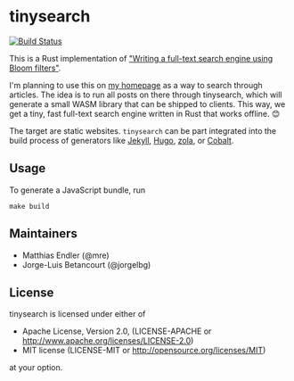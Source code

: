 # tinysearch

[![Build Status](https://travis-ci.org/mre/tinysearch.svg?branch=master)](https://travis-ci.org/mre/tinysearch)

This is a Rust implementation of ["Writing a full-text search engine using Bloom filters"](https://www.stavros.io/posts/bloom-filter-search-engine/).

I'm planning to use this on [my homepage](http://matthias-endler.de/) as a way to search through articles.
The idea is to run all posts on there through tinysearch, which will generate a small WASM library that can be shipped to clients. This way, we get a tiny, fast full-text search engine written in Rust that works offline. :blush:

The target are static websites. `tinysearch` can be part integrated into the build process of generators like [Jekyll](https://jekyllrb.com/), [Hugo](https://gohugo.io/), [zola](https://www.getzola.org/), or [Cobalt](https://github.com/cobalt-org/cobalt.rs).


## Usage

To generate a JavaScript bundle, run 

```
make build
```

## Maintainers

* Matthias Endler (@mre)
* Jorge-Luis Betancourt (@jorgelbg)

## License

tinysearch is licensed under either of


* Apache License, Version 2.0, (LICENSE-APACHE or http://www.apache.org/licenses/LICENSE-2.0)
* MIT license (LICENSE-MIT or http://opensource.org/licenses/MIT)

at your option.

